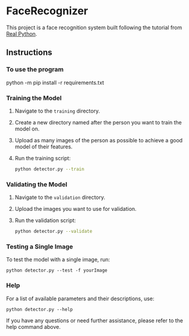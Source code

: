 # FaceRecognizer

This project is a face recognition system built following the tutorial from [Real Python](https://realpython.com/face-recognition-with-python/).

## Instructions

### To use the program

python -m pip install -r requirements.txt

### Training the Model

1. Navigate to the `training` directory.
2. Create a new directory named after the person you want to train the model on.
3. Upload as many images of the person as possible to achieve a good model of their features.
4. Run the training script:

    ```bash
    python detector.py --train
    ```

### Validating the Model

1. Navigate to the `validation` directory.
2. Upload the images you want to use for validation.
3. Run the validation script:

    ```bash
    python detector.py --validate
    ```

### Testing a Single Image

To test the model with a single image, run: 

    python detector.py --test -f yourImage

### Help

For a list of available parameters and their descriptions, use: 
   
    python detector.py --help

If you have any questions or need further assistance, please refer to the help command above.
